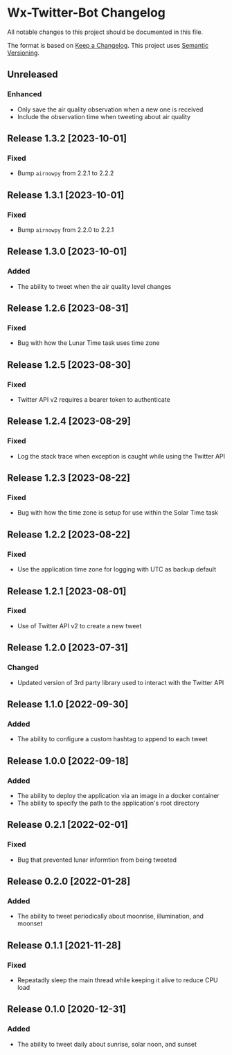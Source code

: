 # Wx-Twitter-Bot Changelog

All notable changes to this project should be documented in this file.

The format is based on [Keep a Changelog](https://keepachangelog.com/en/1.0.0/).
This project uses [Semantic Versioning](https://semver.org/spec/v2.0.0.html).

## Unreleased

### Enhanced
- Only save the air quality observation when a new one is received
- Include the observation time when tweeting about air quality

## Release 1.3.2 [2023-10-01]
### Fixed
- Bump `airnowpy` from 2.2.1 to 2.2.2

## Release 1.3.1 [2023-10-01]
### Fixed
- Bump `airnowpy` from 2.2.0 to 2.2.1

## Release 1.3.0 [2023-10-01]
### Added
- The ability to tweet when the air quality level changes

## Release 1.2.6 [2023-08-31]
### Fixed
- Bug with how the Lunar Time task uses time zone

## Release 1.2.5 [2023-08-30]
### Fixed
- Twitter API v2 requires a bearer token to authenticate

## Release 1.2.4 [2023-08-29]
### Fixed
- Log the stack trace when exception is caught while using the Twitter API

## Release 1.2.3 [2023-08-22]
### Fixed
- Bug with how the time zone is setup for use within the Solar Time task

## Release 1.2.2 [2023-08-22]
### Fixed
- Use the application time zone for logging with UTC as backup default

## Release 1.2.1 [2023-08-01]
### Fixed
- Use of Twitter API v2 to create a new tweet

## Release 1.2.0 [2023-07-31]
### Changed
- Updated version of 3rd party library used to interact with the Twitter API

## Release 1.1.0 [2022-09-30]
### Added
- The ability to configure a custom hashtag to append to each tweet

## Release 1.0.0 [2022-09-18]
### Added
- The ability to deploy the application via an image in a docker container
- The ability to specify the path to the application's root directory

## Release 0.2.1 [2022-02-01]
### Fixed
- Bug that prevented lunar informtion from being tweeted

## Release 0.2.0 [2022-01-28]
### Added
- The ability to tweet periodically about moonrise, illumination, and moonset

## Release 0.1.1 [2021-11-28]
### Fixed
- Repeatadly sleep the main thread while keeping it alive to reduce CPU load

## Release 0.1.0 [2020-12-31]
### Added
- The ability to tweet daily about sunrise, solar noon, and sunset
